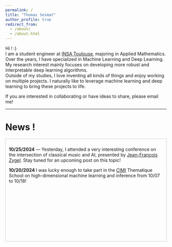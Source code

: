 ```yaml
---
permalink: /
title: "Thomas Sesmat"
author_profile: true
redirect_from: 
  - /about/
  - /about.html
---
```




Hi ! :) <br>
I am a student engineer at [INSA Toulouse](https://www.insa-toulouse.fr/ "INSA Toulouse"), majoring in Applied Mathematics. Over the years, I have specialized in Machine Learning and Deep Learning.<br>
My research interest mainly focuses on developing more robust and interpretable deep learning algorithms. <br>
Outside of my studies, I love inventing all kinds of things and enjoy working on multiple projects. I naturally like to leverage machine learning and deep learning to bring these projects to life.

If you are interested in collaborating or have ideas to share, please email me! 

------

News ! 
===

<div style="height: 300px; overflow-y: scroll; border: 1px solid #ccc; padding: 10px;"> 

  <p><b>10/25/2024</b> — Yesterday, I attended a very interesting conference on the intersection of classical music and AI, presented by <a href="https://fr.wikipedia.org/wiki/Jean-Fran%C3%A7ois_Zygel">Jean-François Zygel</a>. Stay tuned for an upcoming post on this topic!</p>

  <p> <B> 10/20/2024 </B> I was lucky enough to take part in the <a href = "https://www.cimi.univ-toulouse.fr/en/" >CIMI</a> Thematique School on high-dimensional machine learning and inference from 10/07 to 10/18! </p>
    
</div>

